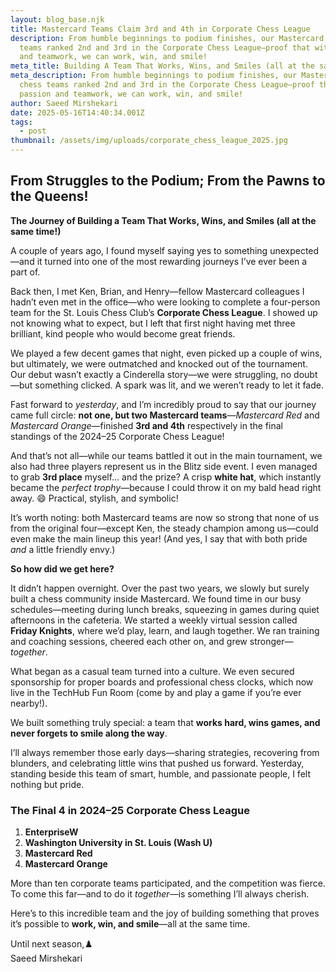 ```yaml
---
layout: blog_base.njk
title: Mastercard Teams Claim 3rd and 4th in Corporate Chess League
description: From humble beginnings to podium finishes, our Mastercard chess
  teams ranked 2nd and 3rd in the Corporate Chess League—proof that with passion
  and teamwork, we can work, win, and smile!
meta_title: Building A Team That Works, Wins, and Smiles (all at the same time!)
meta_description: From humble beginnings to podium finishes, our Mastercard
  chess teams ranked 2nd and 3rd in the Corporate Chess League—proof that with
  passion and teamwork, we can work, win, and smile!
author: Saeed Mirshekari
date: 2025-05-16T14:40:34.001Z
tags:
  - post
thumbnail: /assets/img/uploads/corporate_chess_league_2025.jpg
---
```

## From Struggles to the Podium; From the Pawns to the Queens!

**The Journey of Building a Team That Works, Wins, and Smiles (all at the same time!)** 

A couple of years ago, I found myself saying yes to something unexpected—and it turned into one of the most rewarding journeys I’ve ever been a part of.

Back then, I met Ken, Brian, and Henry—fellow Mastercard colleagues I hadn’t even met in the office—who were looking to complete a four-person team for the St. Louis Chess Club’s **Corporate Chess League**. I showed up not knowing what to expect, but I left that first night having met three brilliant, kind people who would become great friends.

We played a few decent games that night, even picked up a couple of wins, but ultimately, we were outmatched and knocked out of the tournament. Our debut wasn’t exactly a Cinderella story—we were struggling, no doubt—but something clicked. A spark was lit, and we weren’t ready to let it fade.

Fast forward to *yesterday*, and I’m incredibly proud to say that our journey came full circle: **not one, but two Mastercard teams**—*Mastercard Red* and *Mastercard Orange*—finished **3rd and 4th** respectively in the final standings of the 2024–25 Corporate Chess League!

And that’s not all—while our teams battled it out in the main tournament, we also had three players represent us in the Blitz side event. I even managed to grab **3rd place** myself… and the prize? A crisp **white hat**, which instantly became the *perfect trophy*—because I could throw it on my bald head right away. 😄 Practical, stylish, and symbolic!

It’s worth noting: both Mastercard teams are now so strong that none of us from the original four—except Ken, the steady champion among us—could even make the main lineup this year! (And yes, I say that with both pride *and* a little friendly envy.)

**So how did we get here?**

It didn’t happen overnight. Over the past two years, we slowly but surely built a chess community inside Mastercard. We found time in our busy schedules—meeting during lunch breaks, squeezing in games during quiet afternoons in the cafeteria. We started a weekly virtual session called **Friday Knights**, where we’d play, learn, and laugh together. We ran training and coaching sessions, cheered each other on, and grew stronger—*together*.

What began as a casual team turned into a culture. We even secured sponsorship for proper boards and professional chess clocks, which now live in the TechHub Fun Room (come by and play a game if you’re ever nearby!).

We built something truly special: a team that **works hard, wins games, and never forgets to smile along the way**.

I’ll always remember those early days—sharing strategies, recovering from blunders, and celebrating little wins that pushed us forward. Yesterday, standing beside this team of smart, humble, and passionate people, I felt nothing but pride.

### The Final 4 in 2024–25 Corporate Chess League

1. **EnterpriseW**
2. **Washington University in St. Louis (Wash U)**
3. **Mastercard Red**
4. **Mastercard Orange**

More than ten corporate teams participated, and the competition was fierce. To come this far—and to do it *together*—is something I’ll always cherish.

Here’s to this incredible team and the joy of building something that proves it’s possible to **work, win, and smile**—all at the same time.

Until next season,♟️\
S﻿aeed Mirshekari